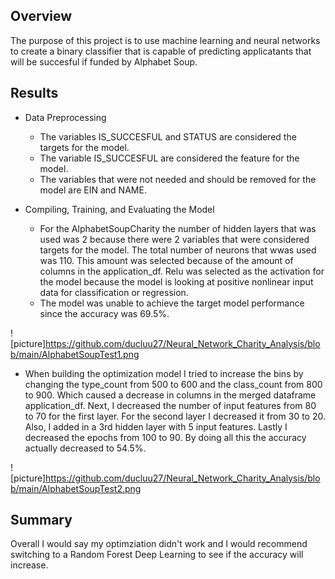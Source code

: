 ## Overview
The purpose of this project is to use machine learning and neural networks to create a binary classifier that is capable of predicting applicatants that will be succesful if funded by Alphabet Soup.

## Results

* Data Preprocessing
  * The variables IS_SUCCESFUL and STATUS are considered the targets for the model. 
  * The variable IS_SUCCESFUL are considered the feature for the model.
  * The variables that were not needed and should be removed for the model are EIN and NAME.

* Compiling, Training, and Evaluating the Model
  * For the AlphabetSoupCharity the number of hidden layers that was used was 2 because there were 2 variables that were considered targets for the model. The total number of neurons that wwas used was 110. This amount was selected because of the amount of columns in the application_df. Relu was selected as the activation for the model because the model is looking at positive nonlinear input data for classification or regression.
  * The model was unable to achieve the target model performance since the accuracy was 69.5%.
  
![picture]https://github.com/ducluu27/Neural_Network_Charity_Analysis/blob/main/AlphabetSoupTest1.png
  
  * When building the optimization model I tried to increase the bins by changing the type_count from 500 to 600 and the class_count from 800 to 900. Which caused a decrease in columns in the merged dataframe application_df. Next, I decreased the number of input features from 80 to 70 for the first layer. For the second layer I decreased it from 30 to 20. Also, I added in a 3rd hidden layer with 5 input features. Lastly I decreased the epochs from 100 to 90. By doing all this the accuracy actually decreased to 54.5%.
  
![picture]https://github.com/ducluu27/Neural_Network_Charity_Analysis/blob/main/AlphabetSoupTest2.png
  
## Summary
Overall I would say my optimziation didn't work and I would recommend switching to a Random Forest Deep Learning to see if the accuracy will increase. 
